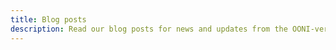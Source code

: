 ```yaml
---
title: Blog posts
description: Read our blog posts for news and updates from the OONI-verse
---
```

